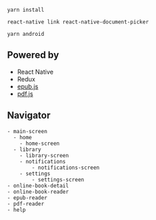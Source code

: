 ```
yarn install
```

```
react-native link react-native-document-picker
```

```
yarn android
```

## Powered by

- React Native
- Redux
- [epub.js](https://github.com/futurepress/epub.js)
- [pdf.js](https://github.com/mozilla/pdf.js)

## Navigator

```
- main-screen
  - home
    - home-screen
  - library
    - library-screen
	- notifications
		- notifications-screen
	- settings
		- settings-screen
- online-book-detail
- online-book-reader
- epub-reader
- pdf-reader
- help
```
